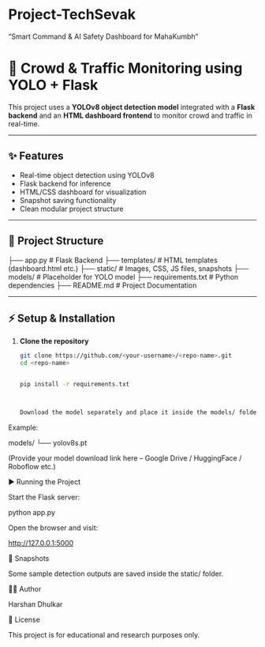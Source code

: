 # Project-TechSevak
“Smart Command &amp; AI Safety Dashboard for MahaKumbh”
# 🚦 Crowd & Traffic Monitoring using YOLO + Flask

This project uses a **YOLOv8 object detection model** integrated with a **Flask backend** and an **HTML dashboard frontend** to monitor crowd and traffic in real-time.

---

## ✨ Features
- Real-time object detection using YOLOv8
- Flask backend for inference
- HTML/CSS dashboard for visualization
- Snapshot saving functionality
- Clean modular project structure

---

## 📂 Project Structure
├── app.py # Flask Backend
├── templates/ # HTML templates (dashboard.html etc.)
├── static/ # Images, CSS, JS files, snapshots
├── models/ # Placeholder for YOLO model
├── requirements.txt # Python dependencies
├── README.md # Project Documentation


---

## ⚡ Setup & Installation

1. **Clone the repository**
   ```bash
   git clone https://github.com/<your-username>/<repo-name>.git
   cd <repo-name>


   pip install -r requirements.txt



   Download the model separately and place it inside the models/ folder.
Example:

  models/
    └── yolov8s.pt


(Provide your model download link here – Google Drive / HuggingFace / Roboflow etc.)

▶️ Running the Project

Start the Flask server:

python app.py


Open the browser and visit:

http://127.0.0.1:5000

📸 Snapshots

Some sample detection outputs are saved inside the static/ folder.

👩‍💻 Author

Harshan Dhulkar

📜 License

This project is for educational and research purposes only.

